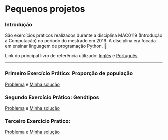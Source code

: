 # Pequenos projetos

### Introdução 
São exercícios práticos realizados durante a disciplina MAC0119 (Introdução à Computação) no período do mestrado em 2019. A disciplina era focada em ensinar linguagem de programação Python. :vulcan_salute:

Link do principal livro de referência utilizado: [Inglês](http://www.greenteapress.com/thinkpython/thinkpython.pdf) e [Português](https://panda.ime.usp.br/pensepy/static/pensepy/)

---

### Primeiro Exercício Prático: Proporção de população

[Problema]() e [Minha solução](https://github.com/alcantaralbeatriz/studying_py_repository/blob/master/exercises_usp/little_projects/EP1.py)

### Segundo Exercício Prático: Genótipos

[Problema]() e [Minha solução](https://github.com/alcantaralbeatriz/studying_py_repository/blob/master/exercises_usp/little_projects/EP2.py)

### Terceiro Exercício Pratico: 

[Problema]() e [Minha solução](https://github.com/alcantaralbeatriz/studying_py_repository/blob/master/exercises_usp/little_projects/EP2.py)
